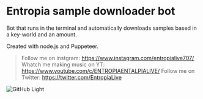 # Entropia sample downloader bot
Bot that runs in the terminal and automatically downloads samples based in a key-world and an amount.

Created with node.js and Puppeteer.


<!--                 /|
       =  =  =      / |
  ____| || || |____/  | -_-_-_-_-_-_
|)----| || || |____   |     AH
  ((  | || || |  ))\  | _-_-_-_-_-_-
   \\_|_||_||_|_//  \ |
    \___________/    \|
     -->

> Follow me on instgram: https://www.instagram.com/entropialive707/
> Whatch me making music on YT: https://www.youtube.com/c/ENTROPIAENTALPIALIVE/
> Follow me on Twitter: https://twitter.com/EntropiaLive



![GitHub Light](https://github.com/github-light.png#gh-dark-mode-only)
